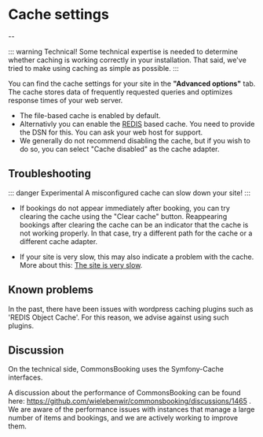 # Cache settings

--

::: warning Technical!
Some technical expertise is needed to determine whether caching is working correctly in your installation. That said, we've tried to make using caching as simple as possible.
:::

You can find the cache settings for your site in the **"Advanced options"** tab.
The cache stores data of frequently requested queries and optimizes response times of your web server.

* The file-based cache is enabled by default. 
* Alternativly you can enable the [REDIS](http://redis.io) based cache. You need to provide the DSN for this.  You can ask your web host for support.
* We generally do not recommend disabling the cache, but if you wish to do so, you can select "Cache disabled" as the cache adapter.

## Troubleshooting

::: danger Experimental
A misconfigured cache can slow down your site!
:::

* If bookings do not appear immediately after booking, you can try clearing the cache using the "Clear cache" button.
  Reappearing bookings after clearing the cache
  can be an indicator that the cache is not
  working properly. In that case, try a different path for the cache or a different cache adapter.

* If your site is very slow, this may also indicate a problem with the cache.
  More about this: [The site is very slow](/en/documentation/faq/site-slow).

## Known problems

In the past, there have been issues with wordpress caching plugins such as 'REDIS Object Cache'.
For this reason, we advise against using such plugins.

## Discussion

On the technical side, CommonsBooking uses the Symfony-Cache interfaces.

A discussion about the performance of CommonsBooking can be found here: https://github.com/wielebenwir/commonsbooking/discussions/1465 .
We are aware of the performance issues with instances that manage a large number of items and bookings, and we are actively working to improve them.
